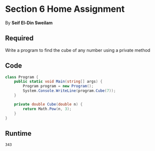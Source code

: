 # Section 6 Home Assignment

By **Seif El-Din Sweilam**

## Required

Write a program to find the cube of
any number using a private method

## Code

```c#
class Program {
    public static void Main(string[] args) {
        Program program = new Program();
        System.Console.WriteLine(program.Cube(7));
    }

    private double Cube(double n) {
        return Math.Pow(n, 3);
    }
}
```

## Runtime

```
343
```